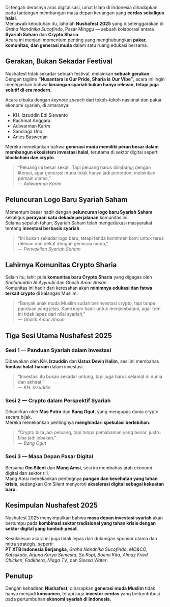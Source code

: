 Di tengah derasnya arus digitalisasi, umat Islam di Indonesia dihadapkan pada tantangan membangun masa depan keuangan yang **cerdas sekaligus halal**.  
Menjawab kebutuhan itu, lahirlah **Nushafest 2025** yang diselenggarakan di _Graha Nandhika Sucofindo_, Pasar Minggu — sebuah kolaborasi antara **Syariah Saham** dan **Crypto Sharia**.  
Acara ini menjadi momentum penting yang menghubungkan **pakar, komunitas, dan generasi muda** dalam satu ruang edukasi bersama.

## **Gerakan, Bukan Sekadar Festival**

Nushafest tidak sekadar sebuah festival, melainkan **sebuah gerakan**.  
Dengan tagline **“Nusantara is Our Pride, Sharia is Our Vibe”**, acara ini ingin menegaskan bahwa **keuangan syariah bukan hanya relevan, tetapi juga solutif di era modern.**

Acara dibuka dengan _keynote speech_ dari tokoh-tokoh nasional dan pakar ekonomi syariah, di antaranya:

- KH. Izzuddin Edi Siswanto
- Rachmat Anggara
- Adiwarman Karim
- Sandiaga Uno
- Anies Baswedan

Mereka menekankan bahwa **generasi muda memiliki peran besar dalam membangun ekosistem investasi halal**, terutama di sektor digital seperti **blockchain dan crypto**.

> “Peluang ini besar sekali. Tapi peluang harus diimbangi dengan literasi, agar generasi muda tidak hanya jadi penonton, melainkan pemain utama,”  
> — _Adiwarman Karim_

## **Peluncuran Logo Baru Syariah Saham**

Momentum besar hadir dengan **peluncuran logo baru Syariah Saham** sekaligus **perayaan satu dekade perjalanan** komunitas ini.  
Selama sepuluh tahun, Syariah Saham telah mengedukasi masyarakat tentang **investasi berbasis syariah**.

> “Ini bukan sekadar logo baru, tetapi tanda komitmen kami untuk terus relevan dan dekat dengan generasi muda,”  
> — _Perwakilan Syariah Saham_

## **Lahirnya Komunitas Crypto Sharia**

Selain itu, lahir pula **komunitas baru Crypto Sharia** yang digagas oleh _Shalahuddin Al Ayyuubi_ dan _Gholib Amar Ahsan_.  
Komunitas ini hadir dari keresahan akan **minimnya edukasi dan fatwa terkait crypto** di kalangan Muslim.

> “Banyak anak muda Muslim sudah berinvestasi crypto, tapi tanpa panduan yang jelas. Kami ingin hadir untuk menjembatani, agar tren ini tidak lepas dari nilai syariah,”  
> — _Gholib Amar Ahsan_

## **Tiga Sesi Utama Nushafest 2025**

### **Sesi 1 — Panduan Syariah dalam Investasi**

Dibawakan oleh **KH. Izzuddin** dan **Ustaz Devin Halim**, sesi ini membahas **fondasi halal-haram** dalam investasi.

> “Investasi itu bukan sekadar untung, tapi juga harus selamat di dunia dan akhirat,”  
> — _KH. Izzuddin_

### **Sesi 2 — Crypto dalam Perspektif Syariah**

Dihadirkan oleh **Mas Putra** dan **Bang Ogut**, yang mengupas dunia crypto secara bijak.  
Mereka menekankan pentingnya **menghindari spekulasi berlebihan**.

> “Crypto bisa jadi peluang, tapi tanpa pemahaman yang benar, justru bisa jadi jebakan,”  
> — _Bang Ogut_

### **Sesi 3 — Masa Depan Pasar Digital**

Bersama **Om Silent** dan **Mang Amsi**, sesi ini membahas arah ekonomi digital dan sektor riil.  
Mang Amsi menekankan pentingnya **pangan dan kesehatan yang tahan krisis**, sedangkan Om Silent menyoroti **akselerasi digital sebagai kekuatan baru.**

## **Kesimpulan Nushafest 2025**

Nushafest 2025 menyimpulkan bahwa **masa depan investasi syariah** akan bertumpu pada **kombinasi sektor tradisional yang tahan krisis dengan sektor digital yang tumbuh pesat**.

Kesuksesan acara ini juga tidak lepas dari dukungan sponsor utama dan mitra strategis, seperti:  
**PT XTB Indonesia Berjangka**, _Graha Nandhika Sucofindo_, _MO&CO_, _Katsukata_, _Arjuna Karya Semesta_, _Se.Kopi_, _Boemi Kita_, _Almaz Fried Chicken_, _Fadkhera_, _Niaga TV_, dan _Sisesa Water_.

## **Penutup**

Dengan kehadiran **Nushafest**, diharapkan **generasi muda Muslim** tidak hanya menjadi **konsumen**, tetapi juga **investor cerdas** yang berkontribusi pada pertumbuhan **ekonomi syariah di Indonesia.**
